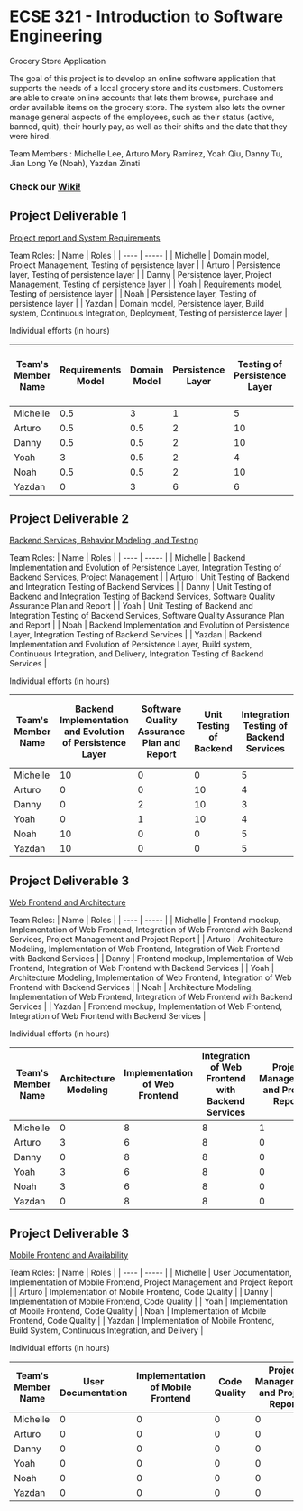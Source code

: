 # ECSE 321 - Introduction to Software Engineering

Grocery Store Application

The goal of this project is to develop an online software application that supports the needs of a local grocery store and its customers. Customers are able to create online accounts that lets them browse, purchase and order available items on the grocery store. The system also lets the owner manage general aspects of the employees, such as their status (active, banned, quit), their hourly pay, as well as their shifts and the date that they were hired. 

Team Members : Michelle Lee, Arturo Mory Ramirez, Yoah Qiu, Danny Tu, Jian Long Ye (Noah), Yazdan Zinati <br/>

### Check our [Wiki!](https://github.com/McGill-ECSE321-Winter2022/project-group-group-16/wiki)
## Project Deliverable 1

[Project report and System Requirements](https://github.com/McGill-ECSE321-Winter2022/project-group-group-16/wiki/Deliverable-1)

Team Roles:
| Name | Roles |
| ---- | ----- |
| Michelle |  Domain model, Project Management, Testing of persistence layer  |
| Arturo  | Persistence layer, Testing of persistence layer  |
| Danny |  Persistence layer, Project Management, Testing of persistence layer |
| Yoah  |  Requirements model, Testing of persistence layer  |
| Noah  |  Persistence layer, Testing of persistence layer |
| Yazdan |  Domain model, Persistence layer, Build system, Continuous Integration, Deployment, Testing of persistence layer  |


Individual efforts (in hours)

| Team's Member Name | Requirements Model | Domain Model | Persistence Layer | Testing of Persistence Layer | Build System and Continuous Integration | Project Management and Project Report | Total |
|---------------------|--------------------------------------------|-------------------------------------|---------------------------------------------------|---------------------------------------------------|----------------|-------|--------------|
| Michelle  | 0.5       | 3           | 1               | 5            | 0              | 4    | 13.5 |
| Arturo    | 0.5       | 0.5         | 2               | 10           | 0              | 0    | 13   |
| Danny     | 0.5       | 0.5         | 2               | 10           | 0              | 2    | 13   |
| Yoah      | 3         | 0.5         | 2               | 4            | 0              | 0    | 9.5  |
| Noah      | 0.5       | 0.5         | 2               | 10           | 0              | 0    | 13   |
| Yazdan    | 0       | 3           | 6               | 6            | 0.5              | 0    | 15.5 |  

## Project Deliverable 2

[Backend Services, Behavior Modeling, and Testing](https://github.com/McGill-ECSE321-Winter2022/project-group-group-16/wiki/Deliverable-2)

Team Roles:
| Name | Roles |
| ---- | ----- |
| Michelle | Backend Implementation and Evolution of Persistence Layer, Integration Testing of Backend Services, Project Management  |
| Arturo  | Unit Testing of Backend and Integration Testing of Backend Services  |
| Danny |  Unit Testing of Backend and Integration Testing of Backend Services, Software Quality Assurance Plan and Report |
| Yoah  |  Unit Testing of Backend and Integration Testing of Backend Services, Software Quality Assurance Plan and Report |
| Noah  |  Backend Implementation and Evolution of Persistence Layer, Integration Testing of Backend Services |
| Yazdan |  Backend Implementation and Evolution of Persistence Layer, Build system, Continuous Integration, and Delivery, Integration Testing of Backend Services |


Individual efforts (in hours)

| Team's Member Name | Backend Implementation and Evolution of Persistence Layer | Software Quality Assurance Plan and Report | Unit Testing of Backend | Integration Testing of Backend Services | Build System, Continuous Integration, and Delivery | Project Management and Project Report | Total |
|---------------------|--------------------------------------------|-------------------------------------|---------------------------------------------------|---------------------------------------------------|----------------|-------|--------------|
| Michelle  | 10      | 0         | 0               | 5           | 0              | 2    | 17 |
| Arturo    | 0       | 0         | 10              | 4           | 0              | 0    | 14 |
| Danny     | 0       | 2         | 10              | 3           | 0              | 0    | 15 |
| Yoah      | 0       | 1         | 10              | 4           | 0              | 0    | 15 |
| Noah      | 10      | 0         | 0               | 5           | 0              | 0    | 15 |
| Yazdan    | 10      | 0         | 0               | 5           | 3              | 0    | 18 |

## Project Deliverable 3

[Web Frontend and Architecture](https://github.com/McGill-ECSE321-Winter2022/project-group-group-16/wiki/Deliverable-3)

Team Roles:
| Name | Roles |
| ---- | ----- |
| Michelle | Frontend mockup, Implementation of Web Frontend, Integration of Web Frontend with Backend Services, Project Management and Project Report  |
| Arturo  | Architecture Modeling, Implementation of Web Frontend, Integration of Web Frontend with Backend Services  |
| Danny | Frontend mockup, Implementation of Web Frontend, Integration of Web Frontend with Backend Services  |
| Yoah  |  Architecture Modeling, Implementation of Web Frontend, Integration of Web Frontend with Backend Services |
| Noah  | Architecture Modeling, Implementation of Web Frontend, Integration of Web Frontend with Backend Services  |
| Yazdan | Frontend mockup, Implementation of Web Frontend, Integration of Web Frontend with Backend Services  |


Individual efforts (in hours)

| Team's Member Name | Architecture Modeling | Implementation of Web Frontend | Integration of Web Frontend with Backend Services | Project Management and Project Report | Total |
|---------------------|--------------------------------------------|-------------------------------------|---------------------------------------------------|---------------------------------------------------|----------------|
| Michelle  | 0      | 8         | 8              | 1           | 17              |
| Arturo    | 3      | 6         | 8              | 0           | 17              | 
| Danny     | 0      | 8        | 8              | 0           | 16              | 
| Yoah      | 3      | 6         | 8              | 0           | 17              | 
| Noah      | 3      | 6         | 8              | 0           | 17              | 
| Yazdan    | 0      | 8        | 8              | 0           | 16              | 


## Project Deliverable 3

[Mobile Frontend and Availability](https://github.com/McGill-ECSE321-Winter2022/project-group-group-16/wiki/Deliverable-4)

Team Roles:
| Name | Roles |
| ---- | ----- |
| Michelle | User Documentation, Implementation of Mobile Frontend, Project Management and Project Report  |
| Arturo  | Implementation of Mobile Frontend, Code Quality |
| Danny |  Implementation of Mobile Frontend, Code Quality |
| Yoah  |  Implementation of Mobile Frontend, Code Quality |
| Noah  |  Implementation of Mobile Frontend, Code Quality |
| Yazdan |  Implementation of Mobile Frontend, Build System, Continuous Integration, and Delivery  |


Individual efforts (in hours)

| Team's Member Name | User Documentation | Implementation of Mobile Frontend | Code Quality | Project Management and Project Report | Total |
|---------------------|--------------------------------------------|-------------------------------------|---------------------------------------------------|---------------------------------------------------|----------------|
| Michelle  | 0      | 0         | 0              | 0           | 0              |
| Arturo    | 0      | 0         | 0              | 0           | 0              | 
| Danny     | 0      | 0         | 0              | 0           | 0              | 
| Yoah      | 0      | 0         | 0              | 0           | 0              | 
| Noah      | 0      | 0         | 0              | 0           | 0              | 
| Yazdan    | 0      | 0         | 0              | 0           | 0              | 

